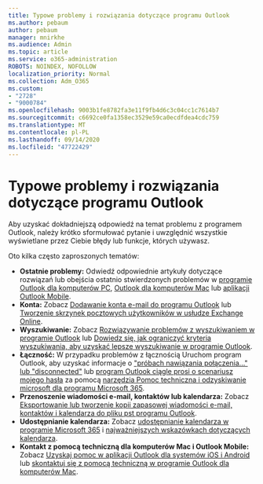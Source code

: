 ```yaml
---
title: Typowe problemy i rozwiązania dotyczące programu Outlook
ms.author: pebaum
author: pebaum
manager: mnirkhe
ms.audience: Admin
ms.topic: article
ms.service: o365-administration
ROBOTS: NOINDEX, NOFOLLOW
localization_priority: Normal
ms.collection: Adm_O365
ms.custom:
- "2728"
- "9000784"
ms.openlocfilehash: 9003b1fe8782fa3e11f9fb4d6c3c04cc1c7614b7
ms.sourcegitcommit: c6692ce0fa1358ec3529e59ca0ecdfdea4cdc759
ms.translationtype: MT
ms.contentlocale: pl-PL
ms.lasthandoff: 09/14/2020
ms.locfileid: "47722429"
---
```

# <a name="outlook-common-issues-and-resolutions"></a>Typowe problemy i rozwiązania dotyczące programu Outlook

Aby uzyskać dokładniejszą odpowiedź na temat problemu z programem Outlook, należy krótko sformułować pytanie i uwzględnić wszystkie wyświetlane przez Ciebie błędy lub funkcje, których używasz.

Oto kilka często zaproszonych tematów:

- **Ostatnie problemy:**  Odwiedź odpowiednie artykuły dotyczące rozwiązań lub obejścia ostatnio stwierdzonych problemów w  [programie Outlook dla komputerów PC](https://support.office.com/article/ecf61305-f84f-4e13-bb73-95a214ac1230),  [Outlook dla komputerów Mac](https://support.office.com/article/54afa5e3-db38-422a-9d94-3b55330ded8e)  lub  [aplikacji Outlook Mobile](https://support.office.com/article/a264ef01-9c88-48fb-9285-7017e4f31f02).
- **Konta:**  Zobacz  [Dodawanie konta e-mail do programu Outlook](https://support.office.com/article/6e27792a-9267-4aa4-8bb6-c84ef146101b)  lub  [Tworzenie skrzynek pocztowych użytkowników w usłudze Exchange Online](https://docs.microsoft.com/Exchange/recipients-in-exchange-online/create-user-mailboxes).
- **Wyszukiwanie:**  Zobacz  [Rozwiązywanie problemów z wyszukiwaniem w programie Outlook](https://support.office.com/article/2556b11f-f4d8-46be-b0a7-de33a3f4f066)  lub  [Dowiedz się, jak ograniczyć kryteria wyszukiwania, aby uzyskać lepsze wyszukiwanie w programie Outlook](https://support.office.com/article/D824D1E9-A255-4C8A-8553-276FB895A8DA).
- **Łączność:**  W przypadku problemów z łącznością Uruchom program Outlook, aby uzyskać informacje o  ["próbach nawiązania połączenia..." lub "disconnected"](https://aka.ms/SaRA-OutlookDisconnect)  lub  [program Outlook ciągle prosi o scenariusz mojego hasła](https://aka.ms/SaRA-OutlookPwdPrompt)  za pomocą  [narzędzia Pomoc techniczna i odzyskiwanie microsoft dla programu Microsoft 365](https://diagnostics.outlook.com/#/).
- **Przenoszenie wiadomości e-mail, kontaktów lub kalendarza:**  Zobacz  [Eksportowanie lub tworzenie kopii zapasowej wiadomości e-mail, kontaktów i kalendarza do pliku pst programu Outlook](https://support.office.com/article/14252b52-3075-4e9b-be4e-ff9ef1068f91).
- **Udostępnianie kalendarza:**  Zobacz  [udostępnianie kalendarza w programie Microsoft 365](https://support.office.com/article/b576ecc3-0945-4d75-85f1-5efafb8a37b4)  i  [najważniejszych wskazówkach dotyczących kalendarza](https://support.office.com/article/D93F72D3-2361-4E0D-8D6A-5C4939C17F39).
- **Kontakt z pomocą techniczną dla komputerów Mac i Outlook Mobile:**  Zobacz  [Uzyskaj pomoc w aplikacji Outlook dla systemów iOS i Android](https://support.office.com/article/218a22d1-9fa5-4889-b689-de1c63493243)  lub  [skontaktuj się z pomocą techniczną w programie Outlook dla komputerów Mac](https://support.office.com/article/d0410177-8e65-4487-93f7-206a3a3d71a8).
